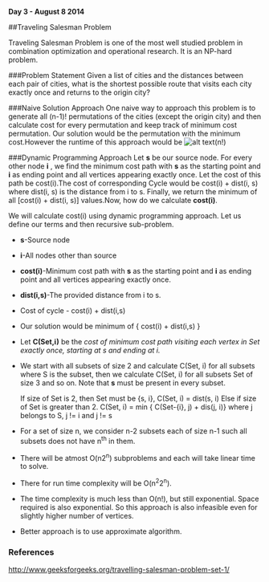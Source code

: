 **Day 3 - August 8 2014**

##Traveling Salesman Problem

Traveling Salesman Problem is one of the most well studied problem in combination optimization and operational research. It is an NP-hard problem.

###Problem Statement
Given a list of cities and the distances between each pair of cities, what is the shortest possible route that visits each city exactly once and returns to the origin city?


###Naive Solution Approach
One naive way to approach this problem is to generate all (n-1)! permutations of the cities (except the origin city) and then calculate cost for every permutation and keep track of
minimum cost permutation. Our solution would be the permutation with the minimum cost.However the runtime of this approach would be ![alt text](http://www.sciweavers.org/download/Tex2Img_1407505770.jpg "omega")(n!)

###Dynamic Programming Approach
Let **s** be our source node. For every other node **i** , we find the minimum cost path with **s** as the starting point and **i** as ending point and all vertices appearing exactly once. Let the cost of this path be cost(i).The cost of corresponding Cycle would be cost(i) + dist(i, s) where dist(i, s) is the distance from i to s. Finally, we return the minimum of all [cost(i) + dist(i, s)] values.Now, how do we calculate **cost(i)**.

We will calculate cost(i) using dynamic programming approach. Let us define our terms and then recursive sub-problem.

* **s**-Source node
* **i**-All nodes other than source
* **cost(i)**-Minimum cost path with **s** as the starting point and **i** as ending point and all vertices appearing exactly once.
* **dist(i,s)**-The provided distance from i to s.
* Cost of cycle - cost(i) + dist(i,s)
* Our solution would be minimum of \{ cost(i) + dist(i,s) \} 
* Let **C(Set,i)** be the *cost of minimum cost path visiting each vertex in Set exactly once, starting at s and ending at i.*
* We start with all subsets of size 2 and calculate C(Set, i) for all subsets where S is the subset, then we calculate C(Set, i) for all subsets Set of size 3 and so on. Note that **s** must be present in every subset.

	If size of Set is 2, then Set must be {s, i},
 	C(Set, i) = dist(s, i) 
	Else if size of Set is greater than 2.
 	C(Set, i) = min { C(Set-{i}, j) + dis(j, i)} where j belongs to S, j != i and j != s

* For a set of size n, we consider n-2 subsets each of size n-1 such all subsets does not have n<sup>th</sup> in them.
* There will be atmost O(n2<sup>n</sup>) subproblems and each will take linear time to solve.
* There for run time complexity will be O(n<sup>2</sup>2<sup>n</sup>).
* The time complexity is much less than O(n!), but still exponential. Space required is also exponential. So this approach is also infeasible even for slightly higher number of vertices.
* Better approach is to use approximate algorithm.

### References 
http://www.geeksforgeeks.org/travelling-salesman-problem-set-1/
